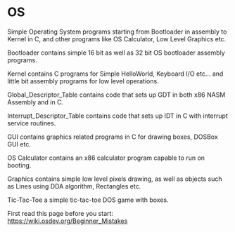 # OS
Simple Operating System programs starting from Bootloader in assembly to Kernel in C, and other programs like OS Calculator, Low Level Graphics etc.

Bootloader contains simple 16 bit as well as 32 bit OS bootloader assembly programs.

Kernel contains C programs for Simple HelloWorld, Keyboard I/O etc... and little bit assembly programs for low level operations.

Global_Descriptor_Table contains code that sets up GDT in both x86 NASM Assembly and in C.

Interrupt_Descriptor_Table contains code that sets up IDT in C with interrupt service routines.

GUI contains graphics related programs in C for drawing boxes, DOSBox GUI etc. 

OS Calculator contains an x86 calculator program capable to run on booting.

Graphics contains simple low level pixels drawing, as well as objects such as Lines using DDA algorithm, Rectangles etc.

Tic-Tac-Toe a simple tic-tac-toe DOS game with boxes.

First read this page before you start: https://wiki.osdev.org/Beginner_Mistakes

